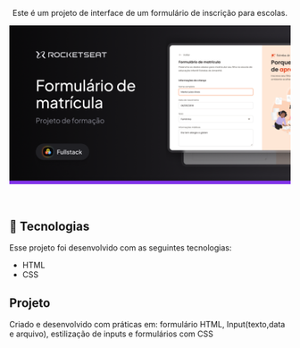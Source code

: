 <p align="center">
Este é um projeto de interface de um formulário de inscrição para escolas.
</p>

<p align="center">
  <img alt="License" src="https://github.com/IsabelyMartiniano/registration-form/blob/main/registration-form/image/Thumbnail.png">
</p>

<br>

## 🚀 Tecnologias

Esse projeto foi desenvolvido com as seguintes tecnologias:

- HTML
- CSS

## Projeto

Criado e desenvolvido com práticas em: formulário HTML, Input(texto,data e arquivo), estilização de inputs e formulários com CSS
